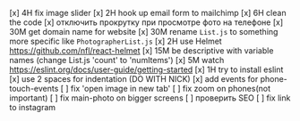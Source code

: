 
[x] 4H fix image slider
[x] 2H hook up email form to mailchimp
[x] 6H clean the code
[x] отключить прокрутку при просмотре фото на телефоне
[x] 30M get domain name for website
[x] 30M rename `List.js` to something more specific like `PhotographerList.js`
[x] 2H use Helmet https://github.com/nfl/react-helmet
[x] 15M be descriptive with variable names (change List.js 'count' to 'numItems')
[x] 5M watch https://eslint.org/docs/user-guide/getting-started
[x] 1H try to install eslint
[x] use 2 spaces for indentation (DO WITH NICK)
[x] add events for phone-touch-events
[ ] fix 'open image in new tab'
[ ] fix zoom on phones(not important)
[ ] fix main-photo on bigger screens
[ ] проверить SEO
[ ] fix link to instagram

